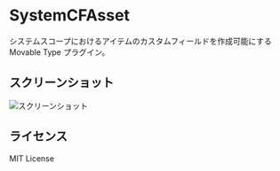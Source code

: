 # SystemCFAsset
システムスコープにおけるアイテムのカスタムフィールドを作成可能にする Movable Type プラグイン。

## スクリーンショット
![スクリーンショット](https://github.com/masiuchi/mt-plugin-system-cf-asset/blob/master/screen_shot.png?raw=true)

## ライセンス
MIT License
